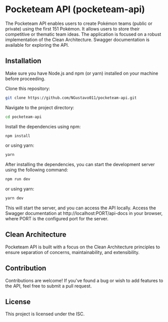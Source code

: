 # Pocketeam API (pocketeam-api)

The Pocketeam API enables users to create Pokémon teams (public or private) using the first 151 Pokémon. It allows users to store their competitive or thematic team ideas. The application is focused on a robust implementation of the Clean Architecture. Swagger documentation is available for exploring the API.

## Installation

Make sure you have Node.js and npm (or yarn) installed on your machine before proceeding.

Clone this repository:

```sh
git clone https://github.com/NGustavo011/pocketeam-api.git
```

Navigate to the project directory:

```sh
cd pocketeam-api
```

Install the dependencies using npm:

```sh
npm install
```

or using yarn:

```sh
yarn
```

After installing the dependencies, you can start the development server using the following command:

```sh
npm run dev
```

or using yarn:

```sh
yarn dev
```

This will start the server, and you can access the API locally. Access the Swagger documentation at http://localhost:PORT/api-docs in your browser, where PORT is the configured port for the server.

## Clean Architecture
Pocketeam API is built with a focus on the Clean Architecture principles to ensure separation of concerns, maintainability, and extensibility.

## Contribution
Contributions are welcome! If you've found a bug or wish to add features to the API, feel free to submit a pull request.

## License
This project is licensed under the ISC.

